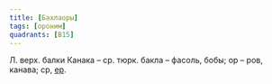 ```yaml
---
title: [Бахлаоры]
tags: [ороним]
quadrants: [В15]
---
```


Л. верх. балки Канака – ср. тюрк. бакла – фасоль, бобы; ор – ров, канава; ср,
[ер](terms/ер).
